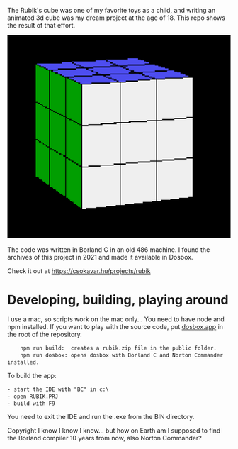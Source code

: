 The Rubik's cube was one of my favorite toys as a child, and writing an animated 3d cube was my dream project at the age of 18. This repo shows the result of that effort.

![screenshot](screenshot.png)

The code was written in Borland C in an old 486 machine. I found the archives of this project in 2021 and made it available in Dosbox. 

Check it out at https://csokavar.hu/projects/rubik

# Developing, building, playing around

I use a mac, so scripts work on the mac only... You need to have node and npm installed. 
If you want to play with the source code, put [dosbox.app](https://www.dosbox.com/) in the root of the repository.

```
    npm run build:  creates a rubik.zip file in the public folder.
    npm run dosbox: opens dosbox with Borland C and Norton Commander installed.
```

To build the app:
```
- start the IDE with "BC" in c:\
- open RUBIK.PRJ
- build with F9
``` 

You need to exit the IDE and run the .exe from the BIN directory.

Copyright I know I know I know... but how on Earth am I supposed to find the Borland compiler 10 years from now, also Norton Commander?
